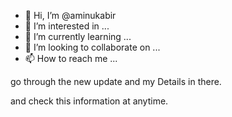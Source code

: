 - 👋 Hi, I’m @aminukabir
- 👀 I’m interested in ...
- 🌱 I’m currently learning ...
- 💞️ I’m looking to collaborate on ...
- 📫 How to reach me ...

<!---
aminukabir/aminukabir is a ✨ special ✨ repository because its `README.md` (this file) appears on your GitHub profile.
You can click the Preview link to take a look at your changes.
--->go through the new update and my Details in there.
and check this information at anytime.
